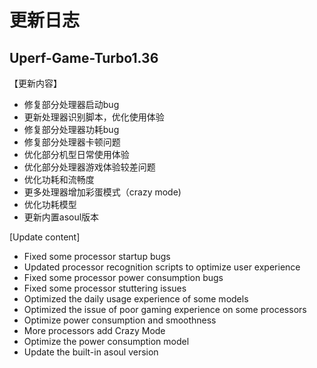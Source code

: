 # 更新日志

## Uperf-Game-Turbo1.36

【更新内容】

- 修复部分处理器启动bug
- 更新处理器识别脚本，优化使用体验
- 修复部分处理器功耗bug
- 修复部分处理器卡顿问题
- 优化部分机型日常使用体验
- 优化部分处理器游戏体验较差问题
- 优化功耗和流畅度
- 更多处理器增加彩蛋模式（crazy mode)
- 优化功耗模型
- 更新内置asoul版本

[Update content]

- Fixed some processor startup bugs
- Updated processor recognition scripts to optimize user experience
- Fixed some processor power consumption bugs
- Fixed some processor stuttering issues
- Optimized the daily usage experience of some models
- Optimized the issue of poor gaming experience on some processors
- Optimize power consumption and smoothness
- More processors add Crazy Mode
- Optimize the power consumption model
- Update the built-in asoul version

